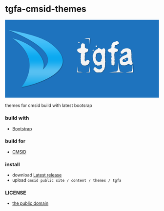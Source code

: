tgfa-cmsid-themes
=================

![tgfa-cmsid-themes](preview.png "tgfa-cmsid-themes")

themes for cmsid build with latest bootsrap

### build with

- [Bootstrap](http://getbootstrap.com)

### build for

- [CMSiD](http://cmsid.org)

### install

- download [Latest release](https://github.com/tgfa/tgfa-cmsid-themes/releases)
- upload `cmsid public site / content / themes / tgfa`

### LICENSE

- [the public domain](LICENSE)
